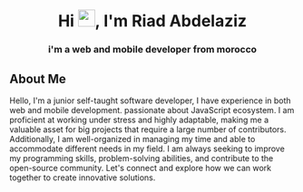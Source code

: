 <h1 align="center">Hi <img src="https://raw.githubusercontent.com/MartinHeinz/MartinHeinz/master/wave.gif" width="30px">, I'm Riad Abdelaziz</h1>
<h3 align="center">i'm a web and mobile developer from morocco</h3>

## About Me

Hello, I'm a junior self-taught software developer, I have experience in both web and mobile development. passionate about JavaScript ecosystem. I am proficient at working under stress and highly adaptable, making me a valuable asset for big projects that require a large number of contributors. Additionally, I am well-organized in managing my time and able to accommodate different needs in my field. I am always seeking to improve my programming skills, problem-solving abilities, and contribute to the open-source community. Let's connect and explore how we can work together to create innovative solutions.
